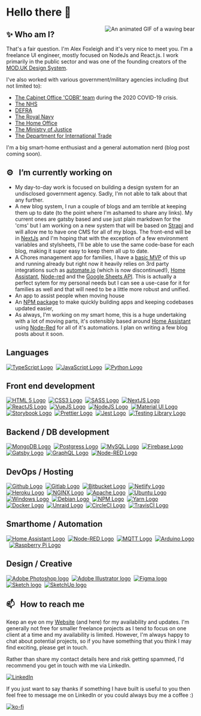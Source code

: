 # Hello there 👋

<img src="https://64.media.tumblr.com/0ef26c834a36d71b5bd10b4bd74ba9c3/tumblr_nbp5mwGYVT1ruw1vso2_250.gif" alt="An animated GIF of a waving bear" align="right" />

## ✨ Who am I? 

That's a fair question. I'm Alex Foxleigh and it's very nice to meet you. I'm a freelance UI engineer, mostly focused on NodeJs and React.js. I work primarily in the public sector and was one of the founding creators of the [MOD.UK Design System](https://design-system.digital.mod.uk/). 

I've also worked with various government/military agencies including (but not limited to):

- [The Cabinet Office 'COBR' team](https://www.instituteforgovernment.org.uk/explainers/cobr-cobra) during the 2020 COVID-19 crisis.
- [The NHS](https://www.nhs.uk/)
- [DEFRA](https://www.defra.gov.uk/)
- [The Royal Navy](https://www.royalnavy.mod.uk/)
- [The Home Office](https://www.homeoffice.gov.uk/)
- [The Ministry of Justice](https://www.justice.gov.uk/)
- [The Department for International Trade](https://www.trade.gov.uk/)

I'm a big smart-home enthusiast and a general automation nerd (blog post coming soon).

## ⚙️ &nbsp; I’m currently working on

- My day-to-day work is focused on building a design system for an undisclosed government agency. Sadly, I'm not able to talk about that any further.
- A new blog system, I run a couple of blogs and am terrible at keeping them up to date (to the point where I'm ashamed to share any links). My current ones are gatsby based and use just plain markdown for the 'cms' but I am working on a new system that will be based on [Strapi](https://strapi.io/) and will allow me to have one CMS for all of my blogs. The front-end will be in [NextJs](https://nextjs.org/) and I'm hoping that with the exception of a few environment variables and stylsheets, I'll be able to use the same code-base for each blog, making it super easy to keep them all up to date.
- A Chores management app for families, I have a [basic MVP](https://github.com/foxleigh81/autochore) of this up and running already but right now it heavily relies on 3rd party integrations such as [automate.io](https://automate.io) (which is now discontinued!), [Home Assistant](https://home-assistant.io), [Node-red](https://nodered.org) and the [Google Sheets API](https://developers.google.com/sheets/api/quickstart/nodejs). This is actually a perfect sytem for my personal needs but I can see a use-case for it for families as well and that will need to be a little more robust and unified. 
- An app to assist people when moving house
- An [NPM package](https://www.npmjs.com/package/builda) to make quickly building apps and keeping codebases updated easier,
- As always, I'm working on my smart home, this is a huge undertaking with a lot of moving parts, it's ostensibly based around [Home Assistant](https://home-assistant.io) using [Node-Red](https://nodered.org) for all of it's automations. I plan on writing a few blog posts about it soon.

## Languages

[![TypeScript Logo](https://img.shields.io/badge/TypeScript-3178C6?style=for-the-badge&logo=TypeScript&logoColor=white)](https://www.typescriptlang.org/)&nbsp;
[![JavaScript Logo](https://img.shields.io/badge/JavaScript-333333?style=for-the-badge&logo=JavaScript&logoColor=F7DF1E)](https://www.javascript.com/)&nbsp;
[![Python Logo](https://img.shields.io/badge/Python-white?style=for-the-badge&logo=Python&logoColor=3776AB)](https://www.python.org/)

## Front end development

[![HTML 5 Logo](https://img.shields.io/badge/HTML5-E34F26?style=for-the-badge&logo=HTML5&logoColor=white)](https://html.spec.whatwg.org/multipage/)&nbsp;
[![CSS3 Logo](https://img.shields.io/badge/CSS3-1572B6?style=for-the-badge&logo=CSS3&logoColor=white)](https://www.w3.org/Style/CSS/Overview.en.html)&nbsp;
[![SASS Logo](https://img.shields.io/badge/SASS-CC6699?style=for-the-badge&logo=SASS&logoColor=white)](https://sass-lang.com/)&nbsp;
[![NextJS Logo](https://img.shields.io/badge/Next.JS-000000?style=for-the-badge&logo=Next.JS&logoColor=white)](https://nextjs.org/)&nbsp;
[![ReactJS Logo](https://img.shields.io/badge/React.js-333?style=for-the-badge&logo=React&logoColor=61DAFB)](https://reactjs.org/)&nbsp;
[![VueJS Logo](https://img.shields.io/badge/Vue.js-4FC08D?style=for-the-badge&logo=Vue.JS&logoColor=white)](https://vuejs.org/)&nbsp;
[![NodeJS Logo](https://img.shields.io/badge/NODE.JS-339933?style=for-the-badge&logo=Node.js&logoColor=white)](https://nodejs.org/en/)&nbsp;
[![Material UI Logo](https://img.shields.io/badge/material&nbsp;ui-007fff?style=for-the-badge&logo=mui&logoColor=white)](https://nodejs.org/en/)&nbsp;
[![Storybook Logo](https://img.shields.io/badge/Storybook-FF4785?style=for-the-badge&logo=Storybook&logoColor=white)](https://reactjs.org/)&nbsp;
[![Prettier Logo](https://img.shields.io/badge/PRETTIER-333?style=for-the-badge&logo=prettier&logoColor=F7B93E)](https://prettier.io/)&nbsp;
[![Jest Logo](https://img.shields.io/badge/Jest-C21325?style=for-the-badge&logo=jest&logoColor=white)](https://jestjs.io/)&nbsp;
[![Testing Library Logo](https://img.shields.io/badge/testing&nbsp;library-E33332?style=for-the-badge&logo=testinglibrary&logoColor=white)](https://testing-library.com/)&nbsp;

## Backend / DB development

[![MongoDB Logo](https://img.shields.io/badge/MONGODB-47A248?style=for-the-badge&logo=mongodb&logoColor=white)](https://www.mongodb.com/)&nbsp;
[![Postgress Logo](https://img.shields.io/badge/PostgreSQL-4169E1?style=for-the-badge&logo=PostgreSQL&logoColor=white)](https://www.postgresql.org/)&nbsp;
[![MySQL Logo](https://img.shields.io/badge/mysql-4479A1?style=for-the-badge&logo=mysql&logoColor=white)](https://www.mysql.com/)&nbsp;
[![Firebase Logo](https://img.shields.io/badge/firebase-333?style=for-the-badge&logo=firebase&logoColor=FFCA28)](https://firebase.google.com/?gclsrc=ds&gclsrc=ds)&nbsp;
[![Gatsby Logo](https://img.shields.io/badge/Gatsby-663399?style=for-the-badge&logo=gatsby&logoColor=white)](https://www.gatsbyjs.com/)&nbsp;
[![GraphQL Logo](https://img.shields.io/badge/GraphQL-E10098?style=for-the-badge&logo=GraphQL&logoColor=white)](https://graphql.org/)&nbsp;
[![Node-RED Logo](https://img.shields.io/badge/node&#8211;red-8F0000?style=for-the-badge&logo=nodered&logoColor=white)](https://nodered.org/)&nbsp;

## DevOps / Hosting

[![Github Logo](https://img.shields.io/badge/github-181717?style=for-the-badge&logo=github&logoColor=white)](https://www.github.com/)&nbsp;
[![Gitlab Logo](https://img.shields.io/badge/gitlab-555?style=for-the-badge&logo=GitLab&logoColor=FCA121)](https://www.gitlab.com/)&nbsp;
[![Bitbucket Logo](https://img.shields.io/badge/bitbucket-0052CC?style=for-the-badge&logo=bitbucket&logoColor=white)](https://www.bitbucket.org/)&nbsp;
[![Netlify Logo](https://img.shields.io/badge/netlify-00C7B7?style=for-the-badge&logo=netlify&logoColor=white)](https://www.netlify.com/)&nbsp;
[![Heroku Logo](https://img.shields.io/badge/heroku-430098?style=for-the-badge&logo=heroku&logoColor=white)](https://www.heroku.com/)&nbsp;
[![NGINX Logo](https://img.shields.io/badge/nginx-009639?style=for-the-badge&logo=nginx&logoColor=white)](https://www.nginx.com/)&nbsp;
[![Apache Logo](https://img.shields.io/badge/apache-D22128?style=for-the-badge&logo=apache&logoColor=white)](https://www.apache.org/)&nbsp;
[![Ubuntu Logo](https://img.shields.io/badge/ubuntu-E95420?style=for-the-badge&logo=ubuntu&logoColor=white)](https://ubuntu.com/)&nbsp;
[![Windows Logo](https://img.shields.io/badge/windows-0078D6?style=for-the-badge&logo=windows&logoColor=white)](https://ubuntu.com/)&nbsp;
[![Debian Logo](https://img.shields.io/badge/debian-A81D33?style=for-the-badge&logo=debian&logoColor=white)](https://www.debian.org/)&nbsp;
[![NPM Logo](https://img.shields.io/badge/NPM-CB3837?style=for-the-badge&logo=NPM&logoColor=white)](https://www.npmjs.com/)&nbsp;
[![Yarn Logo](https://img.shields.io/badge/YARN-2188b6?style=for-the-badge&logo=Yarn&logoColor=white)](https://yarnpkg.com/)&nbsp;
[![Docker Logo](https://img.shields.io/badge/docker-2496ED?style=for-the-badge&logo=docker&logoColor=white)](https://www.npmjs.com/)&nbsp;
[![Unraid Logo](https://img.shields.io/badge/unraid-333?style=for-the-badge&logo=unraid&logoColor=F15A2C)](https://unraid.net/)&nbsp;
[![CircleCI Logo](https://img.shields.io/badge/CircleCI-343434?style=for-the-badge&logo=circleci&logoColor=white)](https://circleci.com/)&nbsp;
[![TravisCI Logo](https://img.shields.io/badge/TravisCI-3EAAAF?style=for-the-badge&logo=travis&logoColor=white)](https://www.travis-ci.com/)&nbsp;


## Smarthome / Automation

[![Home Assistant Logo](https://img.shields.io/badge/home&nbsp;assistant-41BDF5?style=for-the-badge&logo=homeassistant&logoColor=white)](https://nodered.org/)&nbsp;
[![Node-RED Logo](https://img.shields.io/badge/node&#8211;red-8F0000?style=for-the-badge&logo=nodered&logoColor=white)](https://nodered.org/)&nbsp;
[![MQTT Logo](https://img.shields.io/badge/MQTT-660066?style=for-the-badge&logo=EclipseMosquitto&logoColor=white)](https://mqtt.org/)&nbsp;
[![Arduino Logo](https://img.shields.io/badge/arduino-00979D?style=for-the-badge&logo=arduino&logoColor=white)](https://www.arduino.cc/)&nbsp;
[![Raspberry Pi Logo](https://img.shields.io/badge/raspberry&nbsp;pi-A22846?style=for-the-badge&logo=raspberrypi&logoColor=white)](https://www.raspberrypi.org/)&nbsp;

## Design / Creative

[![Adobe Photoshop logo](https://img.shields.io/badge/adobe&nbsp;photoshop-31a8ff?style=for-the-badge&logo=adobephotoshop&logoColor=white)](https://www.adobe.com/uk/products/photoshop.html)&nbsp;
[![Adobe Illustrator logo](https://img.shields.io/badge/adobe&nbsp;illustrator-ff9a00?style=for-the-badge&logo=adobeillustrator&logoColor=white)](https://www.adobe.com/uk/products/illustrator.html/)&nbsp;
[![Figma logo](https://img.shields.io/badge/figma-f24e2e?style=for-the-badge&logo=figma&logoColor=white)](https://www.figma.com/)&nbsp;
[![Sketch logo](https://img.shields.io/badge/sketch-333?style=for-the-badge&logo=sketch&logoColor=f7b500)](https://www.sketch.com/)&nbsp;
[![SketchUp logo](https://img.shields.io/badge/sketchup-005f9e?style=for-the-badge&logo=sketchup&logoColor=white)](https://www.sketchup.com/)&nbsp;



## 📫 &nbsp; How to reach me

 Keep an eye on my [Website](https://www.alexfoxleigh.com/) (and here) for my availability and updates. I'm generally not free for smaller freelance projects as I tend to focus on one client at a time and my availability is limited. However, I'm always happy to chat about potential projects, so if you have something that you think I may find exciting, please get in touch.

Rather than share my contact details here and risk getting spammed, I'd recommend you get in touch with me via LinkedIn.

[![LinkedIn](https://img.shields.io/badge/LinkedIn-0A66C2?style=for-the-badge&logo=LinkedIn&logoColor=white)](https://www.linkedin.com/in/alexfoxleigh/)

If you just want to say thanks if something I have built is useful to you then feel free to message me on LinkedIn or you could always buy me a coffee :)

[![ko-fi](https://ko-fi.com/img/githubbutton_sm.svg)](https://ko-fi.com/I3I21FRCN)
